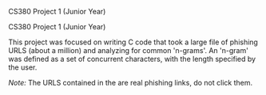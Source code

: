 CS380 Project 1 (Junior Year)

CS380 Project 1 (Junior Year)

This project was focused on writing C code that took a large file of phishing URLS (about a million) and analyzing for common 'n-grams'. 
An 'n-gram' was defined as a set of concurrent characters, with the length specified by the user. 

*Note:* The URLS contained in the are real phishing links, do not click them. 
